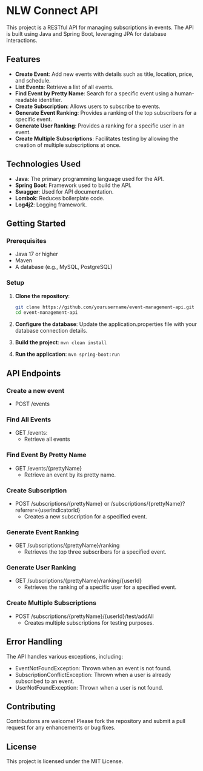 # NLW Connect API

This project is a RESTful API for managing subscriptions in events. The API is built using Java and Spring Boot, leveraging JPA for database interactions.

## Features

- **Create Event**: Add new events with details such as title, location, price, and schedule.
- **List Events**: Retrieve a list of all events.
- **Find Event by Pretty Name**: Search for a specific event using a human-readable identifier.
- **Create Subscription**: Allows users to subscribe to events.
- **Generate Event Ranking**: Provides a ranking of the top subscribers for a specific event.
- **Generate User Ranking**: Provides a ranking for a specific user in an event.
- **Create Multiple Subscriptions**: Facilitates testing by allowing the creation of multiple subscriptions at once.

## Technologies Used

- **Java**: The primary programming language used for the API.
- **Spring Boot**: Framework used to build the API.
- **Swagger**: Used for API documentation.
- **Lombok**: Reduces boilerplate code.
- **Log4j2**: Logging framework.

## Getting Started

### Prerequisites

- Java 17 or higher
- Maven
- A database (e.g., MySQL, PostgreSQL)

### Setup

1. **Clone the repository**:
   ```bash
   git clone https://github.com/yourusername/event-management-api.git
   cd event-management-api
    ```

2. **Configure the database**: Update the application.properties file with your database connection details.

3. **Build the project**:
   ``mvn clean install``

4. **Run the application**:
   ``mvn spring-boot:run``

## API Endpoints

### Create a new event
- POST /events

### Find All Events
- GET /events: 
  - Retrieve all events

### Find Event By Pretty Name
- GET /events/{prettyName}
  - Retrieve an event by its pretty name.

### Create Subscription
- POST /subscriptions/{prettyName} or /subscriptions/{prettyName}?referrer={userIndicatorId}
    - Creates a new subscription for a specified event.

### Generate Event Ranking
- GET /subscriptions/{prettyName}/ranking
    - Retrieves the top three subscribers for a specified event.

### Generate User Ranking
- GET /subscriptions/{prettyName}/ranking/{userId}
    - Retrieves the ranking of a specific user for a specified event.

### Create Multiple Subscriptions
- POST /subscriptions/{prettyName}/{userId}/test/addAll
    - Creates multiple subscriptions for testing purposes.

## Error Handling

The API handles various exceptions, including:

- EventNotFoundException: Thrown when an event is not found.
- SubscriptionConflictException: Thrown when a user is already subscribed to an event.
- UserNotFoundException: Thrown when a user is not found.

## Contributing

Contributions are welcome! Please fork the repository and submit a pull request for any enhancements or bug fixes.

## License

This project is licensed under the MIT License.
